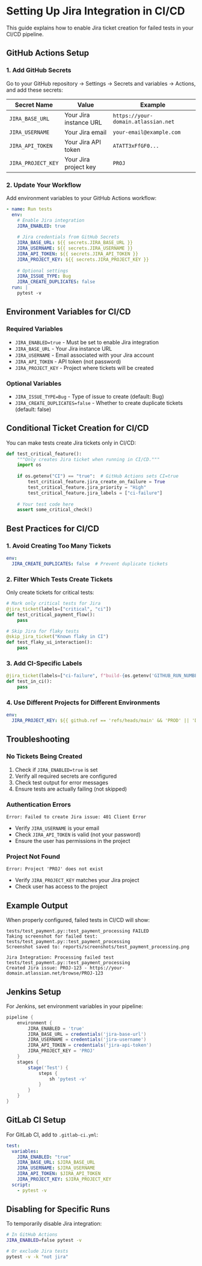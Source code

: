 # Setting Up Jira Integration in CI/CD

This guide explains how to enable Jira ticket creation for failed tests in your CI/CD pipeline.

## GitHub Actions Setup

### 1. Add GitHub Secrets

Go to your GitHub repository → Settings → Secrets and variables → Actions, and add these secrets:

| Secret Name | Value | Example |
|------------|-------|---------|
| `JIRA_BASE_URL` | Your Jira instance URL | `https://your-domain.atlassian.net` |
| `JIRA_USERNAME` | Your Jira email | `your-email@example.com` |
| `JIRA_API_TOKEN` | Your Jira API token | `ATATT3xFfGF0...` |
| `JIRA_PROJECT_KEY` | Your Jira project key | `PROJ` |

### 2. Update Your Workflow

Add environment variables to your GitHub Actions workflow:

```yaml
- name: Run tests
  env:
    # Enable Jira integration
    JIRA_ENABLED: true
    
    # Jira credentials from GitHub Secrets
    JIRA_BASE_URL: ${{ secrets.JIRA_BASE_URL }}
    JIRA_USERNAME: ${{ secrets.JIRA_USERNAME }}
    JIRA_API_TOKEN: ${{ secrets.JIRA_API_TOKEN }}
    JIRA_PROJECT_KEY: ${{ secrets.JIRA_PROJECT_KEY }}
    
    # Optional settings
    JIRA_ISSUE_TYPE: Bug
    JIRA_CREATE_DUPLICATES: false
  run: |
    pytest -v
```

## Environment Variables for CI/CD

### Required Variables

- `JIRA_ENABLED=true` - Must be set to enable Jira integration
- `JIRA_BASE_URL` - Your Jira instance URL
- `JIRA_USERNAME` - Email associated with your Jira account
- `JIRA_API_TOKEN` - API token (not password)
- `JIRA_PROJECT_KEY` - Project where tickets will be created

### Optional Variables

- `JIRA_ISSUE_TYPE=Bug` - Type of issue to create (default: Bug)
- `JIRA_CREATE_DUPLICATES=false` - Whether to create duplicate tickets (default: false)

## Conditional Ticket Creation for CI/CD

You can make tests create Jira tickets only in CI/CD:

```python
def test_critical_feature():
    """Only creates Jira ticket when running in CI/CD."""
    import os
    
    if os.getenv("CI") == "true":  # GitHub Actions sets CI=true
        test_critical_feature.jira_create_on_failure = True
        test_critical_feature.jira_priority = "High"
        test_critical_feature.jira_labels = ["ci-failure"]
    
    # Your test code here
    assert some_critical_check()
```

## Best Practices for CI/CD

### 1. Avoid Creating Too Many Tickets

```yaml
env:
  JIRA_CREATE_DUPLICATES: false  # Prevent duplicate tickets
```

### 2. Filter Which Tests Create Tickets

Only create tickets for critical tests:

```python
# Mark only critical tests for Jira
@jira_ticket(labels=["critical", "ci"])
def test_critical_payment_flow():
    pass

# Skip Jira for flaky tests
@skip_jira_ticket("Known flaky in CI")
def test_flaky_ui_interaction():
    pass
```

### 3. Add CI-Specific Labels

```python
@jira_ticket(labels=["ci-failure", f"build-{os.getenv('GITHUB_RUN_NUMBER', 'unknown')}"])
def test_in_ci():
    pass
```

### 4. Use Different Projects for Different Environments

```yaml
env:
  JIRA_PROJECT_KEY: ${{ github.ref == 'refs/heads/main' && 'PROD' || 'DEV' }}
```

## Troubleshooting

### No Tickets Being Created

1. Check if `JIRA_ENABLED=true` is set
2. Verify all required secrets are configured
3. Check test output for error messages
4. Ensure tests are actually failing (not skipped)

### Authentication Errors

```
Error: Failed to create Jira issue: 401 Client Error
```

- Verify `JIRA_USERNAME` is your email
- Check `JIRA_API_TOKEN` is valid (not your password)
- Ensure the user has permissions in the project

### Project Not Found

```
Error: Project 'PROJ' does not exist
```

- Verify `JIRA_PROJECT_KEY` matches your Jira project
- Check user has access to the project

## Example Output

When properly configured, failed tests in CI/CD will show:

```
tests/test_payment.py::test_payment_processing FAILED
Taking screenshot for failed test: tests/test_payment.py::test_payment_processing
Screenshot saved to: reports/screenshots/test_payment_processing.png

Jira Integration: Processing failed test tests/test_payment.py::test_payment_processing
Created Jira issue: PROJ-123 - https://your-domain.atlassian.net/browse/PROJ-123
```

## Jenkins Setup

For Jenkins, set environment variables in your pipeline:

```groovy
pipeline {
    environment {
        JIRA_ENABLED = 'true'
        JIRA_BASE_URL = credentials('jira-base-url')
        JIRA_USERNAME = credentials('jira-username')
        JIRA_API_TOKEN = credentials('jira-api-token')
        JIRA_PROJECT_KEY = 'PROJ'
    }
    stages {
        stage('Test') {
            steps {
                sh 'pytest -v'
            }
        }
    }
}
```

## GitLab CI Setup

For GitLab CI, add to `.gitlab-ci.yml`:

```yaml
test:
  variables:
    JIRA_ENABLED: "true"
    JIRA_BASE_URL: $JIRA_BASE_URL
    JIRA_USERNAME: $JIRA_USERNAME
    JIRA_API_TOKEN: $JIRA_API_TOKEN
    JIRA_PROJECT_KEY: $JIRA_PROJECT_KEY
  script:
    - pytest -v
```

## Disabling for Specific Runs

To temporarily disable Jira integration:

```bash
# In GitHub Actions
JIRA_ENABLED=false pytest -v

# Or exclude Jira tests
pytest -v -k "not jira"
```